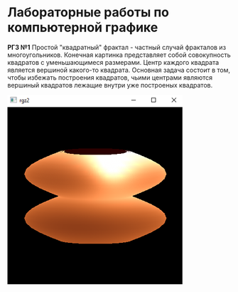 # Лабораторные работы по компьютерной графике

**РГЗ №1**
Простой "квадратный" фрактал - частный случай фракталов из многоугольников. Конечная картинка представляет собой
совокупность квадратов с уменьшающимеся размерами. Центр каждого квадрата является вершиной какого-то квадрата.
Основная задача состоит в том, чтобы избежать построения квадратов, чьими центрами являются вершиный квадратов лежащие внутри уже построеных квадратов.

[![](https://github.com/voltara13/opengl/blob/rgz1/scr1.png)](https://github.com/voltara13/opengl/blob/rgz1/scr1.png)
